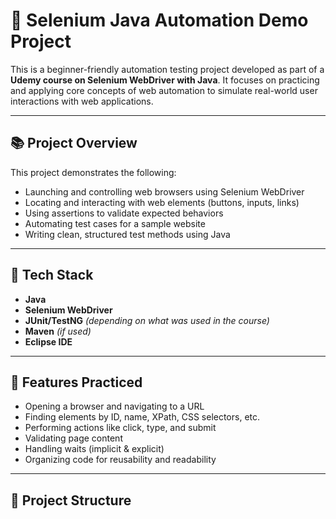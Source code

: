 # 🚀 Selenium Java Automation Demo Project

This is a beginner-friendly automation testing project developed as part of a **Udemy course on Selenium WebDriver with Java**. It focuses on practicing and applying core concepts of web automation to simulate real-world user interactions with web applications.

---

## 📚 Project Overview

This project demonstrates the following:

- Launching and controlling web browsers using Selenium WebDriver
- Locating and interacting with web elements (buttons, inputs, links)
- Using assertions to validate expected behaviors
- Automating test cases for a sample website
- Writing clean, structured test methods using Java

---

## 🧰 Tech Stack

- **Java**
- **Selenium WebDriver**
- **JUnit/TestNG** *(depending on what was used in the course)*
- **Maven** *(if used)*
- **Eclipse IDE**

---

## 📝 Features Practiced

- Opening a browser and navigating to a URL
- Finding elements by ID, name, XPath, CSS selectors, etc.
- Performing actions like click, type, and submit
- Validating page content
- Handling waits (implicit & explicit)
- Organizing code for reusability and readability

---

## 📁 Project Structure

